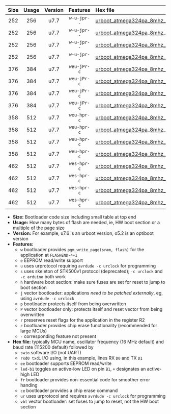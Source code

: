 |Size|Usage|Version|Features|Hex file|
|:-:|:-:|:-:|:-:|:--|
|252|256|u7.7|`w-u-jpr--`|[urboot_atmega324pa_8mhz_115200bps_swio_rxd0_txd1_led+b0_ur_vbl.hex](https://raw.githubusercontent.com/stefanrueger/urboot.hex/main/cores/mightycore/atmega324pa/fcpu_8mhz/115200_bps/urboot_atmega324pa_8mhz_115200bps_swio_rxd0_txd1_led+b0_ur_vbl.hex)|
|252|256|u7.7|`w-u-jpr--`|[urboot_atmega324pa_8mhz_115200bps_swio_rxd0_txd1_led+b7_ur_vbl.hex](https://raw.githubusercontent.com/stefanrueger/urboot.hex/main/cores/mightycore/atmega324pa/fcpu_8mhz/115200_bps/urboot_atmega324pa_8mhz_115200bps_swio_rxd0_txd1_led+b7_ur_vbl.hex)|
|252|256|u7.7|`w-u-jpr--`|[urboot_atmega324pa_8mhz_115200bps_swio_rxd2_txd3_led+b0_ur_vbl.hex](https://raw.githubusercontent.com/stefanrueger/urboot.hex/main/cores/mightycore/atmega324pa/fcpu_8mhz/115200_bps/urboot_atmega324pa_8mhz_115200bps_swio_rxd2_txd3_led+b0_ur_vbl.hex)|
|252|256|u7.7|`w-u-jpr--`|[urboot_atmega324pa_8mhz_115200bps_swio_rxd2_txd3_led+b7_ur_vbl.hex](https://raw.githubusercontent.com/stefanrueger/urboot.hex/main/cores/mightycore/atmega324pa/fcpu_8mhz/115200_bps/urboot_atmega324pa_8mhz_115200bps_swio_rxd2_txd3_led+b7_ur_vbl.hex)|
|376|384|u7.7|`weu-jPr-c`|[urboot_atmega324pa_8mhz_115200bps_swio_rxd0_txd1_ee_led+b0_fr_ce_ur_vbl.hex](https://raw.githubusercontent.com/stefanrueger/urboot.hex/main/cores/mightycore/atmega324pa/fcpu_8mhz/115200_bps/urboot_atmega324pa_8mhz_115200bps_swio_rxd0_txd1_ee_led+b0_fr_ce_ur_vbl.hex)|
|376|384|u7.7|`weu-jPr-c`|[urboot_atmega324pa_8mhz_115200bps_swio_rxd0_txd1_ee_led+b7_fr_ce_ur_vbl.hex](https://raw.githubusercontent.com/stefanrueger/urboot.hex/main/cores/mightycore/atmega324pa/fcpu_8mhz/115200_bps/urboot_atmega324pa_8mhz_115200bps_swio_rxd0_txd1_ee_led+b7_fr_ce_ur_vbl.hex)|
|376|384|u7.7|`weu-jPr-c`|[urboot_atmega324pa_8mhz_115200bps_swio_rxd2_txd3_ee_led+b0_fr_ce_ur_vbl.hex](https://raw.githubusercontent.com/stefanrueger/urboot.hex/main/cores/mightycore/atmega324pa/fcpu_8mhz/115200_bps/urboot_atmega324pa_8mhz_115200bps_swio_rxd2_txd3_ee_led+b0_fr_ce_ur_vbl.hex)|
|376|384|u7.7|`weu-jPr-c`|[urboot_atmega324pa_8mhz_115200bps_swio_rxd2_txd3_ee_led+b7_fr_ce_ur_vbl.hex](https://raw.githubusercontent.com/stefanrueger/urboot.hex/main/cores/mightycore/atmega324pa/fcpu_8mhz/115200_bps/urboot_atmega324pa_8mhz_115200bps_swio_rxd2_txd3_ee_led+b7_fr_ce_ur_vbl.hex)|
|358|512|u7.7|`weu-hpr-c`|[urboot_atmega324pa_8mhz_115200bps_swio_rxd0_txd1_ee_led+b0_fr_ce_ur.hex](https://raw.githubusercontent.com/stefanrueger/urboot.hex/main/cores/mightycore/atmega324pa/fcpu_8mhz/115200_bps/urboot_atmega324pa_8mhz_115200bps_swio_rxd0_txd1_ee_led+b0_fr_ce_ur.hex)|
|358|512|u7.7|`weu-hpr-c`|[urboot_atmega324pa_8mhz_115200bps_swio_rxd0_txd1_ee_led+b7_fr_ce_ur.hex](https://raw.githubusercontent.com/stefanrueger/urboot.hex/main/cores/mightycore/atmega324pa/fcpu_8mhz/115200_bps/urboot_atmega324pa_8mhz_115200bps_swio_rxd0_txd1_ee_led+b7_fr_ce_ur.hex)|
|358|512|u7.7|`weu-hpr-c`|[urboot_atmega324pa_8mhz_115200bps_swio_rxd2_txd3_ee_led+b0_fr_ce_ur.hex](https://raw.githubusercontent.com/stefanrueger/urboot.hex/main/cores/mightycore/atmega324pa/fcpu_8mhz/115200_bps/urboot_atmega324pa_8mhz_115200bps_swio_rxd2_txd3_ee_led+b0_fr_ce_ur.hex)|
|358|512|u7.7|`weu-hpr-c`|[urboot_atmega324pa_8mhz_115200bps_swio_rxd2_txd3_ee_led+b7_fr_ce_ur.hex](https://raw.githubusercontent.com/stefanrueger/urboot.hex/main/cores/mightycore/atmega324pa/fcpu_8mhz/115200_bps/urboot_atmega324pa_8mhz_115200bps_swio_rxd2_txd3_ee_led+b7_fr_ce_ur.hex)|
|462|512|u7.7|`wes-hpr-c`|[urboot_atmega324pa_8mhz_115200bps_swio_rxd0_txd1_ee_led+b0_fr_ce.hex](https://raw.githubusercontent.com/stefanrueger/urboot.hex/main/cores/mightycore/atmega324pa/fcpu_8mhz/115200_bps/urboot_atmega324pa_8mhz_115200bps_swio_rxd0_txd1_ee_led+b0_fr_ce.hex)|
|462|512|u7.7|`wes-hpr-c`|[urboot_atmega324pa_8mhz_115200bps_swio_rxd0_txd1_ee_led+b7_fr_ce.hex](https://raw.githubusercontent.com/stefanrueger/urboot.hex/main/cores/mightycore/atmega324pa/fcpu_8mhz/115200_bps/urboot_atmega324pa_8mhz_115200bps_swio_rxd0_txd1_ee_led+b7_fr_ce.hex)|
|462|512|u7.7|`wes-hpr-c`|[urboot_atmega324pa_8mhz_115200bps_swio_rxd2_txd3_ee_led+b0_fr_ce.hex](https://raw.githubusercontent.com/stefanrueger/urboot.hex/main/cores/mightycore/atmega324pa/fcpu_8mhz/115200_bps/urboot_atmega324pa_8mhz_115200bps_swio_rxd2_txd3_ee_led+b0_fr_ce.hex)|
|462|512|u7.7|`wes-hpr-c`|[urboot_atmega324pa_8mhz_115200bps_swio_rxd2_txd3_ee_led+b7_fr_ce.hex](https://raw.githubusercontent.com/stefanrueger/urboot.hex/main/cores/mightycore/atmega324pa/fcpu_8mhz/115200_bps/urboot_atmega324pa_8mhz_115200bps_swio_rxd2_txd3_ee_led+b7_fr_ce.hex)|

- **Size:** Bootloader code size including small table at top end
- **Usage:** How many bytes of flash are needed, ie, HW boot section or a multiple of the page size
- **Version:** For example, u7.6 is an urboot version, o5.2 is an optiboot version
- **Features:**
  + `w` bootloader provides `pgm_write_page(sram, flash)` for the application at `FLASHEND-4+1`
  + `e` EEPROM read/write support
  + `u` uses urprotocol requiring `avrdude -c urclock` for programming
  + `s` uses skeleton of STK500v1 protocol (deprecated); `-c urclock` and `-c arduino` both work
  + `h` hardware boot section: make sure fuses are set for reset to jump to boot section
  + `j` vector bootloader: applications *need to be patched externally*, eg, using `avrdude -c urclock`
  + `p` bootloader protects itself from being overwritten
  + `P` vector bootloader only: protects itself and reset vector from being overwritten
  + `r` preserves reset flags for the application in the register R2
  + `c` bootloader provides chip erase functionality (recommended for large MCUs)
  + `-` corresponding feature not present
- **Hex file:** typically MCU name, oscillator frequency (16 MHz default) and baud rate (115200 default) followed by
  + `swio` software I/O (not UART)
  + `rxd0 txd1` I/O using, in this example, lines RX `D0` and TX `D1`
  + `ee` bootloader supports EEPROM read/write
  + `led-b1` toggles an active-low LED on pin `B1`, `+` designates an active-high LED
  + `fr` bootloader provides non-essential code for smoother error handing
  + `ce` bootloader provides a chip erase command
  + `ur` uses urprotocol and requires `avrdude -c urclock` for programming
  + `vbl` vector bootloader: set fuses to jump to reset, not the HW boot section
